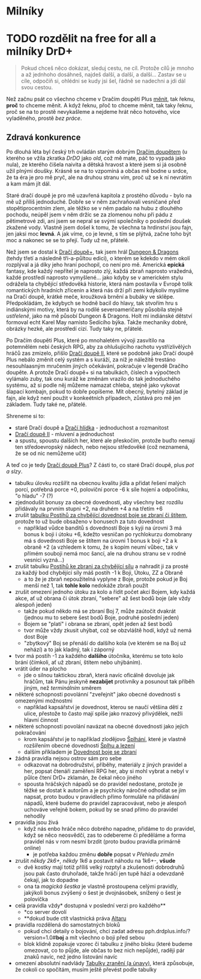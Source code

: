 # Milníky

# TODO rozdělit na free for all a milníky DrD+

> Pokud chceš něco dokázat, sleduj cestu, ne cíl. Protože cílů je mnoho a až jednhoho dosáhneš, najdeš další, a další, a další...
Zastav se u cíle, odpočiň si, ohlédni se kudy jsi šel, řádně se nadechni a jdi dál svou cestou.

Než začnu psát co všechno chceme v Dračím doupěti Plus [měnit](https://trello.com/b/L64FNYj3/drdplusinfo), tak řeknu, **proč** to chceme měnit. A když řeknu, přoč to chceme měnit, tak taky řeknu, proč se na to prostě nevykašleme a nejdeme hrát něco hotového, více vyladěného, prostě *bez práce*.

## Zdravá konkurence
Po dlouhá léta byl český trh ovládán starým dobrým [Dračím doupětem](https://www.altar.cz/drd/) (u kterého se vžila zkratka *DrDO* jako *old*, což mě mate, páč to vypadá jako nula), ze kterého čišela naivita a dětská hravost a které jsem si já osobně užil plnými doušky. Krásně se na to vzpomíná a občas mě bodne u srdce, že ta éra je pro mě pryč, ale na druhou stranu vím, proč už se k ní nevrátím a kam mám jít dál.

Staré dračí doupě je pro mě uzavřená kapitola z prostého důvodu - bylo na mě už příliš jednoduché. Dobře se v něm zachraňovali vesničané před stopětiprocentním zlem, ale těžko se v něm padalo na hubu z dlouhého pochodu, neúpěl jsem v něm držíc se za zlomenou nohu při pádu z pětimetrové zdi, ani jsem se nepral se svými společníky o poslední doušek zkažené vody. Vlastně jsem došel k tomu, že všechna ta hrdinství jsou fajn, jen jaksi moc **levná**. A jak víme, co je levné, s tím se plýtvá, začne toho být moc a nakonec se se to přejí.
Tudy už ne, přátelé.
 
 Než jsem se dostal k [Dračí doupě+](https://www.drdplus.info), tak jsem hrál [Dungeon & Dragons](https://rpg.stackexchange.com/questions/69772/what-are-the-major-differences-between-dd-3-0-and-dd-3-5) (tehdy třetí a následně tři-a-půltou edici), o kterém se kdekdo v mém okolí rozplýval a já díky jeho hraní pochopil, co není pro mě. Americká **epická** fantasy, kde každý nepřítel je naprosto zlý, každá zbraň naprosto vražedná, každé prostředí naprosto vymyšlené... jako kdyby se v americkém stylu odrážela ta chybějící středověká historie, která nám postavila v Evropě tolik romantických hradních zřícenin a která nás drží při zemi kdykoliv myslíme na Dračí doupě, krátké meče, kroužková brnění a bubáky ve sklěpe.
 Předpokládám, že kdybych se hodně bacil do hlavy, tak stvořím hru s indiánskými motivy, která by na rodilé severoameričany působila stejně *ustřeleně*, jako na mě působí Dungeon & Dragons. Holt mi indiánské dětství formoval echt Karel May namísto Sedícího býka.
 Takže mechaniky dobré, obrázky hezké, ale prostředí cizí. Tudy taky ne, přátelé.
 
 Po Dračím doupěti Plus, které po mnohaletém vývoji zasvítilo na potemnělém nebi českých RPG, aby za ohlušujícího rachotu vystřízlivělých hráčů zas zmizelo, přišlo [Dračí doupě II](https://www.dracidoupe2.cz), které se podobně jako Dračí doupě Plus nebálo změnit celý systém a s kuráží, za níž je náležitě trestáno nesouhlaasným mručením jiných očekávání, pokračuje v legendě Dračího doupěte. A protože Dračí doupě+ si na tabulkách, číslech a výpočtech vylámalo zuby, tak onu kuráž ke změnám vrazilo do tak jednoduchého systému, až si podle něj můžeme namazat chleba, stejně jako vykovat šlapací kombajn, pokud to dobře popíšeme.
 Mít obecný, bytelný základ je fajn, ale když není použit v konkeétních případech, zůstává pro mě jen základem. Tudy také ne, přátelé.

Shreneme si to:

- staré Dračí doupě a [Dračí hlídka](https://www.dracihlidka/#top) - jednoduchost a rozmanitost
- [Dračí doupě II](https://www.dracidoupe2.cz) - mluvení a jednoduchost
- a spustu, spoustu dalších her, které ale přeskočím, protože buďto nemají ten středoevropský nádech, nebo nejsou středověké (což neznamená, že se od nic nemůžeme učit)

A teď co je tedy [Dračí doupě Plus](https://www.drdplus.info)? Z části to, co staré Dračí doupě, plus *pot a slzy*.

- tabulku úlovku rozšířit na obecnou kvalitu jídla a přidat řešení malých porcí, potřebná porce +0, poloviční porce -6 k síle hojení a odpočinku, "o hladu" -7 (?)
- zjednodušit bonusy za obecné dovednosti, aby všechny bez rozdílu přidávaly na prvním stupni +2, na druhém +4 a na třetím +6
- zrušit [tabulku Postihů za chybějící dovednost boje se zbraní či štítem](https://pph.drdplus.info/?version=1.0#tabulka_postihu_za_chybejici_dovednost), protože to už bude obsaženo v bonusech za tuto dovednost
    - například vůdce banditů s dovedností Boje s kyji na úrovni 3 má bonus k boji i útoku +6, kdežto vesničan po rychlokurzu domobrany má s dovednosti Boje se štítem na úrovni 1 bonus k boji +2 a k obraně +2 (a vzhledem k tomu, že s kopím neumí vůbec, tak v přímém souboji nemá moc šancí, ale na druhou stranu se v rodné vesnici vyzná...)
- zrušit tabulku [Postihů ke zbrani za chybějící sílu](https://pph.drdplus.info/?version=1.0#tabulka_postihu_ke_zbrani_za_chybejici_silu) a nahradit ji za prosté za každý bod chybějící síly máš postih -1 k Boji, Útoku, ZZ a Obraně
    - a to že je zbraň nepoužitelná vyplyne z Boje, protože pokud je Boj menší než 1, tak **tohle kolo** nedokáže zbraň použít
- zrušit omezení jednoho útoku za kolo a řídit počet akcí Bojem, kdy každá akce, ať už obrana či útok zbraní, "sebere" až šest bodů boje (ale vždy alespoň jeden)
    - takže pokud někdo má se zbraní Boj 7, může zaútočit dvakrát (jednou mu to sebere šest bodů Boje, podruhé poslední jeden)
    - Bojem se "platí" i obrana se zbraní, opět jeden až šest bodů
    - tvor může vždy zkusit uhýbat, což se obzvláště hodí, když už nemá dost Boje
    - "zbytkový" Boj se přenáší do dalšího kola (ve kterém se na Boj už nehází) a to jak kladný, tak i záporný
- tvor má postih -1 za každého **dalšího** útočníka, kterému se toto kolo brání (čímkoli, ať už zbraní, štítem nebo uhýbáním).
- vrátit úder na plocho
    - jde o silnou taktickou zbraň, která navíc oficálně dovoluje jak hráčům, tak Pánu jeskyně **nezabíjet** protivníky a posunout tak příběh jiným, než *terminálním* směrem
- některé schopnosti povolánní "zveřejnit" jako obecné dovednosti s omezenými možnostmi
    - například kapsářství je dovednost, kterou se naučí většina dětí z ulice, přestože to často mají spíše jako nrazový přivýdělek, nežli hlavní činnost
- některé schopnosti povolání navázat na obecné dovednosti jako jejich pokračování
    - krom kapsářství je to například zlodějovo [Šplhání](https://zlodej.drdplus.info/?version=1.0#splhani), které je vlastně rozšířením obecné dovednosti [Šplhu a lezení](https://pph.drdplus.info/?version=1.0#splh_a_lezeni)
    - dalším příkladem je [Dovednost boje se zbraní](https://pph.drdplus.info/?version=1.0#boj_se_zbrani)
- žádná pravidla nejsou ostrov sám pro sebe
    - odkazovat na dobrodružství, příběhy, materiály z jiných pravidel a her, popsat čtenáři zaměření RPG her, aby si mohl vybrat a nebyl v půlce čtení DrD+ zklamán, že čekal něco jiného
    - spousta hráčských nápadů se do pravidel nedostane, protože je těžké se dostat k autorům a je psychicky náročné odhodlat se jim napsat, proto budou v pravidlech přímo formuláře na přidávání nápadů, které budeme do pravidel zapracovávat, nebo je alespoň uchováve veřejně bokem, pokud by se snad přímo do pravidel nehodily 
- pravidla jsou živá
    - když nás enbo hráče něco dobrého napadne, přidáme to do pravidel, když se něco neosvědčí, zas to odebereme či předěláme a forma pravidel nás v rom nesmí brzdit (proto budou pravidla primárně online)
        - je potřeba každou změnu **dobře** popsat v *Přehledu změn*
- zrušit *někdy 2k6+, někdy 1k6* a postavit náhodu na 1k6+-, **všude**
    - dvě kostky mají totiž příliš velký rozptyl a zkušenosti dobrodruhů jsou pak často druhořadé, takže hráči jen tupě hází a odevzdaně čekají, jak to dopadne
    - ona ta *magická šestka* je vlastně prostoupena celými pravidly, jakýkoli bonus zvýšený o šest je dvojnásobek, snížený o šest je polovička 
- celá pravidla vždy* dostupná v poslední verzi pro každého**
    - *co server dovolí
    - **dokud bude ctít vlastnická práva [Altaru](https://www.altar.cz)
 - pravidla rozdělená do samostatných bloků
    - pokud chci detaily o bojování, chci zadat adresu pph.drdplus.info/?version=1.0#**boj** a mít všechno o boji před sebou
    - blok klidně zopakuje vzorec či tabulku z jiného bloku (které budeme omezovat, co to půjde, ale občas to bez nich nepůjde), raději pár znaků navíc, než jedno listování navíc
- omezení absolutní nadvlády [Tabulky zranění (a únavy)](https://pph.drdplus.info/?version=1.0#tabulka_zraneni), která způsobuje, že cokoli co spočítám, musím ještě převést podle tabulky